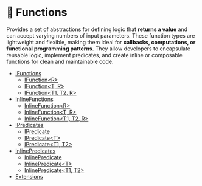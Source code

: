 # 🧩 Functions

Provides a set of abstractions for defining logic that **returns a value** and can accept varying numbers of input
parameters. These function types are lightweight and flexible, making them ideal for **callbacks, computations, or
functional programming patterns**. They allow developers to encapsulate reusable logic, implement predicates, and create
inline or composable functions for clean and maintainable code.

- [IFunctions]()
    - [IFunction&lt;R&gt;]()
    - [IFunction&lt;T, R&gt;]()
    - [IFunction&lt;T1, T2, R&gt;]()
- [InlineFunctions]()
    - [InlineFunction&lt;R&gt;]()
    - [InlineFunction&lt;T, R&gt;]()
    - [InlineFunction&lt;T1, T2, R&gt;]()
- [IPredicates]()
  - [IPredicate]()
  - [IPredicate&lt;T&gt;]()
  - [IPredicate&lt;T1, T2&gt;]()
- [InlinePredicates]()
  - [InlinePredicate]()
  - [InlinePredicate&lt;T&gt;]()
  - [InlinePredicate&lt;T1, T2&gt;]()
- [Extensions](Extensions.md)